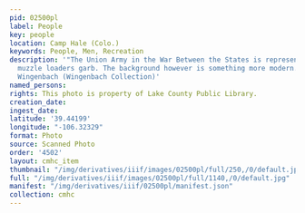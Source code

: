 ```yaml
---
pid: 02500pl
label: People
key: people
location: Camp Hale (Colo.)
keywords: People, Men, Recreation
description: '"The Union Army in the War Between the States is represented in this
  muzzle loaders garb. The background however is something more modern." - J. LeRoy
  Wingenbach (Wingenbach Collection)'
named_persons: 
rights: This photo is property of Lake County Public Library.
creation_date: 
ingest_date: 
latitude: '39.44199'
longitude: "-106.32329"
format: Photo
source: Scanned Photo
order: '4502'
layout: cmhc_item
thumbnail: "/img/derivatives/iiif/images/02500pl/full/250,/0/default.jpg"
full: "/img/derivatives/iiif/images/02500pl/full/1140,/0/default.jpg"
manifest: "/img/derivatives/iiif/02500pl/manifest.json"
collection: cmhc
---
```


